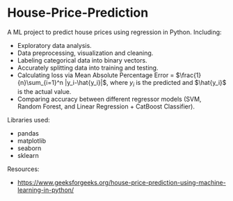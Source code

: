 # House-Price-Prediction
A ML project to predict house prices using regression in Python. Including:
* Exploratory data analysis.
* Data preprocessing, visualization and cleaning.
* Labeling categorical data into binary vectors.
* Accurately splitting data into training and testing.
* Calculating loss via Mean Absolute Percentage Error = $\frac{1}{n}\sum_{i=1}^n |y_i-\hat{y_i}|$, where $y_i$ is the predicted and $\hat{y_i}$ is the actual value.
* Comparing accuracy between different regressor models (SVM, Random Forest, and Linear Regression + CatBoost Classifier).

Libraries used:
* pandas
* matplotlib
* seaborn
* sklearn

Resources:
* https://www.geeksforgeeks.org/house-price-prediction-using-machine-learning-in-python/
